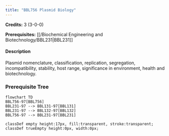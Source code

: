 ```yaml
---
title: "BBL756 Plasmid Biology"
---
```

**Credits:** 3 (3-0-0)

**Prerequisites:** [[/Biochemical Engineering and Biotechnology/BBL231|BBL231]]

#### Description
Plasmid nomenclature, classification, replication, segregation, incompatibility, stability, host range, significance in environment, health and biotechnology.

### Prerequisite Tree

```mermaid
flowchart TD
BBL756-97[BBL756]
BBL231-97 --> BBL131-97[BBL131]
BBL231-97 --> BBL132-97[BBL132]
BBL756-97 --> BBL231-97[BBL231]

classDef empty height:17px, fill:transparent, stroke:transparent;
classDef trueEmpty height:0px, width:0px;
```